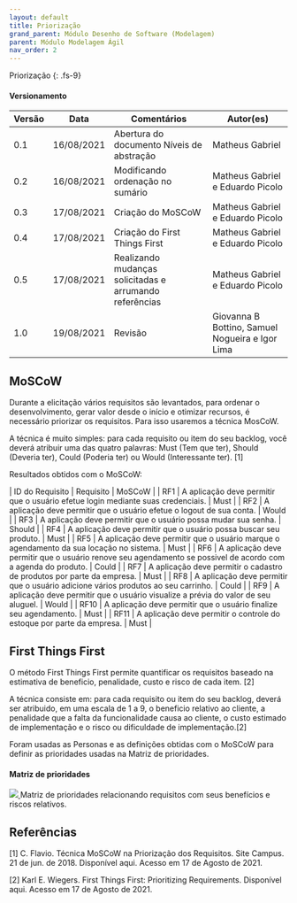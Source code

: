 ```yaml
---
layout: default
title: Priorização
grand_parent: Módulo Desenho de Software (Modelagem)
parent: Módulo Modelagem Ágil
nav_order: 2
---
```


Priorização
{: .fs-9}

#### Versionamento

| Versão | Data       | Comentários                   | Autor(es)                                      |
| ------ | ---------- | ----------------------------- | ---------------------------------------------- |
| 0.1    | 16/08/2021 | Abertura do documento Níveis de abstração    | Matheus Gabriel |
| 0.2    | 16/08/2021 | Modificando ordenação no sumário    | Matheus Gabriel e Eduardo Picolo |
| 0.3    | 17/08/2021 | Criação do MoSCoW    | Matheus Gabriel e Eduardo Picolo |
| 0.4    | 17/08/2021 | Criação do First Things First   | Matheus Gabriel e Eduardo Picolo |
| 0.5    | 17/08/2021 | Realizando mudanças solicitadas e arrumando referências  | Matheus Gabriel e Eduardo Picolo |
| 1.0   | 19/08/2021 | Revisão   | Giovanna B Bottino, Samuel Nogueira e Igor Lima |

## MoSCoW

Durante a elicitação vários requisitos são levantados, para ordenar o desenvolvimento, gerar valor desde o início e otimizar recursos, é necessário priorizar os requisitos. Para isso usaremos a técnica MosCoW.

A técnica é muito simples: para cada requisito ou item do seu backlog, você deverá atribuir uma das quatro palavras: Must (Tem que ter), Should (Deveria ter), Could (Poderia ter) ou Would (Interessante ter). [1]

Resultados obtidos com o MoSCoW:

| ID do Requisito | Requisito | MoSCoW |
| RF1 | A aplicação deve permitir que o usuário efetue login mediante suas credenciais. | Must |
| RF2 | A aplicação deve permitir que o usuário efetue o logout de sua conta. | Would |
| RF3 | A aplicação deve permitir que o usuário possa mudar sua senha. | Should |
| RF4 | A aplicação deve permitir que o usuário possa buscar seu produto. | Must |
| RF5 | A aplicação deve permitir que o usuário marque o agendamento da sua locação no sistema. | Must |
| RF6 | A aplicação deve permitir que o usuário renove seu agendamento se possivel de acordo com a agenda do produto. | Could |
| RF7 | A aplicação deve permitir o cadastro de produtos por parte da empresa. | Must |
| RF8 | A aplicação deve permitir que o usuário adicione vários produtos ao seu carrinho. | Could |
| RF9 | A aplicação deve permitir que o usuário visualize a prévia do valor de seu aluguel. | Would |
| RF10 | A aplicação deve permitir que o usuário finalize seu agendamento. | Must |
| RF11 | A aplicação deve permitir o controle do estoque por parte da empresa. | Must |

## First Things First

O método First Things First permite quantificar os requisitos baseado na estimativa de beneficio, penalidade, custo e risco de cada item. [2]

A técnica consiste em: para cada requisito ou item do seu backlog, deverá ser atribuido, em uma escala de 1 a 9, o beneficio relativo ao cliente, a penalidade que a falta da funcionalidade causa ao cliente, o custo estimado de implementação e o risco ou dificuldade de implementação.[2]

Foram usadas as Personas e as definições obtidas com o MoSCoW para definir as prioridades usadas na Matriz de prioridades.

#### Matriz de prioridades
<a href="{{ site.baseurl }}/assets/images/FIFO.jpg" data-toggle="lightbox">
  <img src="{{ site.baseurl }}/assets/images/FIFO.jpg" class="img-fluid" />
</a>
Matriz de prioridades relacionando requisitos com seus benefícios e riscos relativos.

## Referências

[1] C. Flavio. Técnica MoSCoW na Priorização dos Requisitos. Site Campus. 21 de jun. de 2018. Disponível aqui. Acesso em 17 de Agosto de 2021.

[2] Karl E. Wiegers. First Things First: Prioritizing Requirements. Disponível aqui. Acesso em 17 de Agosto de 2021.
